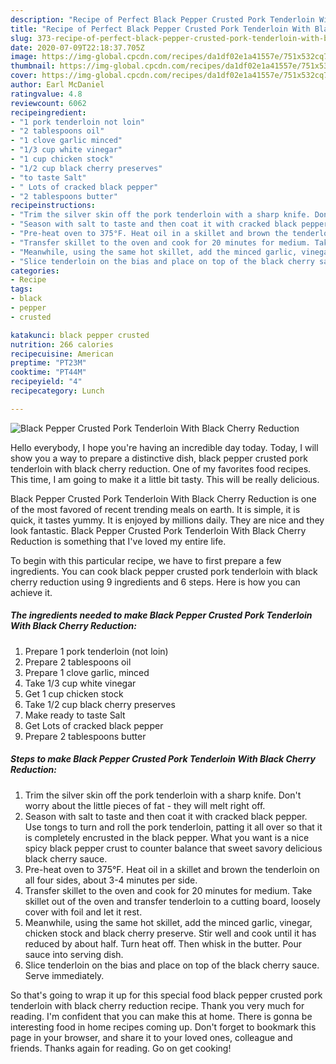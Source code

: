 ```yaml
---
description: "Recipe of Perfect Black Pepper Crusted Pork Tenderloin With Black Cherry Reduction"
title: "Recipe of Perfect Black Pepper Crusted Pork Tenderloin With Black Cherry Reduction"
slug: 373-recipe-of-perfect-black-pepper-crusted-pork-tenderloin-with-black-cherry-reduction
date: 2020-07-09T22:18:37.705Z
image: https://img-global.cpcdn.com/recipes/da1df02e1a41557e/751x532cq70/black-pepper-crusted-pork-tenderloin-with-black-cherry-reduction-recipe-main-photo.jpg
thumbnail: https://img-global.cpcdn.com/recipes/da1df02e1a41557e/751x532cq70/black-pepper-crusted-pork-tenderloin-with-black-cherry-reduction-recipe-main-photo.jpg
cover: https://img-global.cpcdn.com/recipes/da1df02e1a41557e/751x532cq70/black-pepper-crusted-pork-tenderloin-with-black-cherry-reduction-recipe-main-photo.jpg
author: Earl McDaniel
ratingvalue: 4.8
reviewcount: 6062
recipeingredient:
- "1 pork tenderloin not loin"
- "2 tablespoons oil"
- "1 clove garlic minced"
- "1/3 cup white vinegar"
- "1 cup chicken stock"
- "1/2 cup black cherry preserves"
- "to taste Salt"
- " Lots of cracked black pepper"
- "2 tablespoons butter"
recipeinstructions:
- "Trim the silver skin off the pork tenderloin with a sharp knife. Don&#39;t worry about the little pieces of fat - they will melt right off."
- "Season with salt to taste and then coat it with cracked black pepper. Use tongs to turn and roll the pork tenderloin, patting it all over so that it is completely encrusted in the black pepper. What you want is a nice spicy black pepper crust to counter balance that sweet savory delicious black cherry sauce."
- "Pre-heat oven to 375°F. Heat oil in a skillet and brown the tenderloin on all four sides, about 3-4 minutes per side."
- "Transfer skillet to the oven and cook for 20 minutes for medium. Take skillet out of the oven and transfer tenderloin to a cutting board, loosely cover with foil and let it rest."
- "Meanwhile, using the same hot skillet, add the minced garlic, vinegar, chicken stock and black cherry preserve. Stir well and cook until it has reduced by about half. Turn heat off. Then whisk in the butter. Pour sauce into serving dish."
- "Slice tenderloin on the bias and place on top of the black cherry sauce. Serve immediately."
categories:
- Recipe
tags:
- black
- pepper
- crusted

katakunci: black pepper crusted 
nutrition: 266 calories
recipecuisine: American
preptime: "PT23M"
cooktime: "PT44M"
recipeyield: "4"
recipecategory: Lunch

---
```



![Black Pepper Crusted Pork Tenderloin With Black Cherry Reduction](https://img-global.cpcdn.com/recipes/da1df02e1a41557e/751x532cq70/black-pepper-crusted-pork-tenderloin-with-black-cherry-reduction-recipe-main-photo.jpg)

Hello everybody, I hope you're having an incredible day today. Today, I will show you a way to prepare a distinctive dish, black pepper crusted pork tenderloin with black cherry reduction. One of my favorites food recipes. This time, I am going to make it a little bit tasty. This will be really delicious.



Black Pepper Crusted Pork Tenderloin With Black Cherry Reduction is one of the most favored of recent trending meals on earth. It is simple, it is quick, it tastes yummy. It is enjoyed by millions daily. They are nice and they look fantastic. Black Pepper Crusted Pork Tenderloin With Black Cherry Reduction is something that I've loved my entire life.


To begin with this particular recipe, we have to first prepare a few ingredients. You can cook black pepper crusted pork tenderloin with black cherry reduction using 9 ingredients and 6 steps. Here is how you can achieve it.

<!--inarticleads1-->

##### The ingredients needed to make Black Pepper Crusted Pork Tenderloin With Black Cherry Reduction:

1. Prepare 1 pork tenderloin (not loin)
1. Prepare 2 tablespoons oil
1. Prepare 1 clove garlic, minced
1. Take 1/3 cup white vinegar
1. Get 1 cup chicken stock
1. Take 1/2 cup black cherry preserves
1. Make ready to taste Salt
1. Get  Lots of cracked black pepper
1. Prepare 2 tablespoons butter




<!--inarticleads2-->

##### Steps to make Black Pepper Crusted Pork Tenderloin With Black Cherry Reduction:

1. Trim the silver skin off the pork tenderloin with a sharp knife. Don&#39;t worry about the little pieces of fat - they will melt right off.
1. Season with salt to taste and then coat it with cracked black pepper. Use tongs to turn and roll the pork tenderloin, patting it all over so that it is completely encrusted in the black pepper. What you want is a nice spicy black pepper crust to counter balance that sweet savory delicious black cherry sauce.
1. Pre-heat oven to 375°F. Heat oil in a skillet and brown the tenderloin on all four sides, about 3-4 minutes per side.
1. Transfer skillet to the oven and cook for 20 minutes for medium. Take skillet out of the oven and transfer tenderloin to a cutting board, loosely cover with foil and let it rest.
1. Meanwhile, using the same hot skillet, add the minced garlic, vinegar, chicken stock and black cherry preserve. Stir well and cook until it has reduced by about half. Turn heat off. Then whisk in the butter. Pour sauce into serving dish.
1. Slice tenderloin on the bias and place on top of the black cherry sauce. Serve immediately.




So that's going to wrap it up for this special food black pepper crusted pork tenderloin with black cherry reduction recipe. Thank you very much for reading. I'm confident that you can make this at home. There is gonna be interesting food in home recipes coming up. Don't forget to bookmark this page in your browser, and share it to your loved ones, colleague and friends. Thanks again for reading. Go on get cooking!
